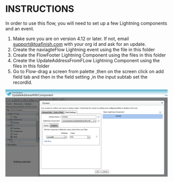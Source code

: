 # INSTRUCTIONS

In order to use this flow, you will need to set up a few Lightning components and an event.

1. Make sure you are on version 4.12 or later.  If not, email support@toafinish.com with your org id and ask for an update.
2. Create the naviagteFlow Lightning event using the file in this folder
3. Create the FlowFooter Lightning Component using the files in this folder
4. Create the UpdateAddressFromFLow Lightning Component using the files in this folder
5. Go to Flow-drag a screen from palette ,then on the screen click on add field tab and then in the field setting ,in the input subtab set the recordId.


![Flow](Flow.png)

